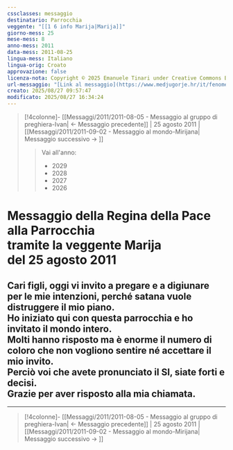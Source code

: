 ```yaml
---
cssclasses: messaggio
destinatario: Parrocchia
veggente: "[[1 6 info Marija|Marija]]"
giorno-mess: 25
mese-mess: 8
anno-mess: 2011
data-mess: 2011-08-25
lingua-mess: Italiano
lingua-orig: Croato
approvazione: false
licenza-nota: Copyright © 2025 Emanuele Tinari under Creative Commons BY-NC-SA 4.0 https://creativecommons.org/licenses/by-nc-sa/4.0/
url-messaggio: "[Link al messaggio](https://www.medjugorje.hr/it/fenomeno-di-medjugorje/messaggi-della-madonna/?datum=2011-8-25)"
creato: 2025/08/27 09:57:47
modificato: 2025/08/27 16:34:24
---
```


> [!4colonne]- [[Messaggi/2011/2011-08-05 - Messaggio al gruppo di preghiera-Ivan| ← Messaggio precedente]] | 25 agosto 2011 | [[Messaggi/2011/2011-09-02 - Messaggio al mondo-Mirijana| Messaggio successivo → ]]
>> <span class="verde">Vai all'anno:</span>
>> - 2029
>> - 2028
>> - 2027
>> - 2026
>

# Messaggio della Regina della Pace<br>alla Parrocchia<br>tramite la veggente Marija<br>del 25 agosto 2011

## Cari figli, oggi vi invito a pregare e a digiunare per le mie intenzioni, perché satana vuole distruggere il mio piano.<br>Ho iniziato qui con questa parrocchia e ho invitato il mondo intero.<br>Molti hanno risposto ma è enorme il numero di coloro che non vogliono sentire né accettare il mio invito.<br>Perciò voi che avete pronunciato il SI, siate forti e decisi.<br>Grazie per aver risposto alla mia chiamata.

***

> [!4colonne]- [[Messaggi/2011/2011-08-05 - Messaggio al gruppo di preghiera-Ivan| ← Messaggio precedente]] | 25 agosto 2011 | [[Messaggi/2011/2011-09-02 - Messaggio al mondo-Mirijana| Messaggio successivo → ]]
